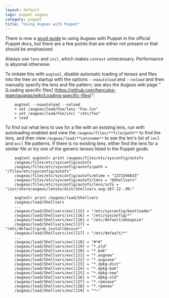 ```yaml
---
layout: default
tags: puppet augeas
category: puppet
title: "Using Augeas with Puppet"
---
```


There is now a [good guide](https://docs.puppetlabs.com/guides/augeas.html) to
using Augeas with Puppet in the official Puppet docs, but there are a few
points that are either not present or that should be emphasized.

Always use `lens` and `incl`, which makes `context` unnecessary. Performance
is abysmal otherwise.

To imitate this with `augtool`, disable automatic loading of lenses and files
into the tree on startup with the options *`--noautoload`* and *`--noload`*
and then manually specify the lens and file pattern; see also the Augeas wiki
page "[Loading specific files]
(https://github.com/hercules-team/augeas/wiki/Loading-specific-files)":

```
    augtool --noautoload --noload
    > set /augeas/load/Foo/lens "Foo.lns"
    > set /augeas/load/Foo/incl "/etc/foo"
    > load
```

To find out what lens to use for a file with an existing lens, run with
autoloading enabled and view the `/augeas/files/**file/path**` to find the
lens, and then view `/augeas/load/**Lensname**` to see the len's list of
`incl` and `excl` file patterns. If there is no existing lens, either find the
lens for a similar file or try one of the generic lenses listed in the Puppet
guide.

```
    augtool augtool> print /augeas/files/etc/sysconfig/autofs
    /augeas/files/etc/sysconfig/autofs
    /augeas/files/etc/sysconfig/autofs/path = "/files/etc/sysconfig/autofs"
    /augeas/files/etc/sysconfig/autofs/mtime = "1371594833"
    /augeas/files/etc/sysconfig/autofs/lens = "@Shellvars"
    /augeas/files/etc/sysconfig/autofs/lens/info = "/usr/share/augeas/lenses/dist/shellvars.aug:167.12-.99:"

    augtool> print /augeas/load/Shellvars
    /augeas/load/Shellvars
    ...
    /augeas/load/Shellvars/excl[15] = "/etc/sysconfig/bootloader"
    /augeas/load/Shellvars/incl[16] = "/etc/sysconfig/*"
    /augeas/load/Shellvars/excl[16] = "/etc/default/whoopsie"
    /augeas/load/Shellvars/excl[17] = "/etc/default/grub_installdevice*"
    /augeas/load/Shellvars/incl[17] = "/etc/default/*"
    ...
    /augeas/load/Shellvars/excl[18] = "#*#"
    /augeas/load/Shellvars/excl[19] = "*.old"
    /augeas/load/Shellvars/excl[20] = "*.bak"
    /augeas/load/Shellvars/excl[21] = "*.augnew"
    /augeas/load/Shellvars/excl[22] = "*.augsave"
    /augeas/load/Shellvars/excl[23] = "*.dpkg-dist"
    /augeas/load/Shellvars/excl[24] = "*.dpkg-bak"
    /augeas/load/Shellvars/excl[25] = "*.dpkg-new"
    /augeas/load/Shellvars/excl[26] = "*.dpkg-old"
    /augeas/load/Shellvars/excl[27] = "*.rpmsave"
    /augeas/load/Shellvars/excl[28] = "*.rpmnew"
    /augeas/load/Shellvars/excl[29] = "*~"
```

